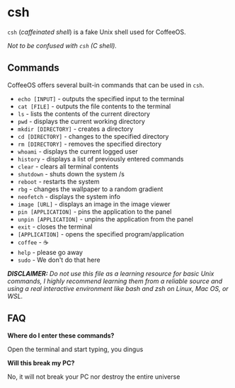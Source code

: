 # csh

`csh` (_caffeinated shell_) is a fake Unix shell used for CoffeeOS.

_Not to be confused with `csh` (C shell)._

## Commands

CoffeeOS offers several built-in commands that can be used in `csh`.

- `echo [INPUT]` - outputs the specified input to the terminal
- `cat [FILE]` - outputs the file contents to the terminal
- `ls` - lists the contents of the current directory
- `pwd` - displays the current working directory
- `mkdir [DIRECTORY]` - creates a directory
- `cd [DIRECTORY]` - changes to the specified directory
- `rm [DIRECTORY]` - removes the specified directory
- `whoami` - displays the current logged user
- `history` - displays a list of previously entered commands
- `clear` - clears all terminal contents
- `shutdown` - shuts down the system /s
- `reboot` - restarts the system
- `rbg` - changes the wallpaper to a random gradient
- `neofetch` - displays the system info
- `image [URL]` - displays an image in the image viewer
- `pin [APPLICATION]` - pins the application to the panel
- `unpin [APPLICATION]` - unpins the application from the panel
- `exit` - closes the terminal
- `[APPLICATION]` - opens the specified program/application
- `coffee` - ☕
- `help` - please go away 
- `sudo` - We don't do that here

_**DISCLAIMER:** Do not use this file as a learning resource for basic Unix commands, I highly recommend learning them from a reliable source and using a real interactive environment like bash and zsh on Linux, Mac OS, or WSL._

## FAQ

**Where do I enter these commands?**

Open the terminal and start typing, you dingus

**Will this break my PC?**

No, it will not break your PC nor destroy the entire universe